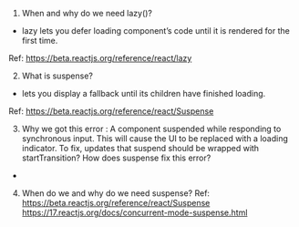 1. When and why do we need lazy()?
- lazy lets you defer loading component’s code until it is rendered for the first time.

Ref:
https://beta.reactjs.org/reference/react/lazy

2. What is suspense?
- <Suspense> lets you display a fallback until its children have finished loading.

Ref:
https://beta.reactjs.org/reference/react/Suspense

3. Why we got this error : A component suspended while responding to synchronous input. This will cause the UI to be replaced with a loading indicator. To fix, updates that suspend should be wrapped with startTransition? How does suspense fix this error?
- 

4. When do we and why do we need suspense?
Ref:
https://beta.reactjs.org/reference/react/Suspense
https://17.reactjs.org/docs/concurrent-mode-suspense.html